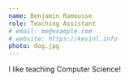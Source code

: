 ```yaml
---
name: Benjamin Ramousse
role: Teaching Assistant
# email: me@example.com
# website: https://kevinl.info
photo: dog.jpg
---
```


I like teaching Computer Science!
